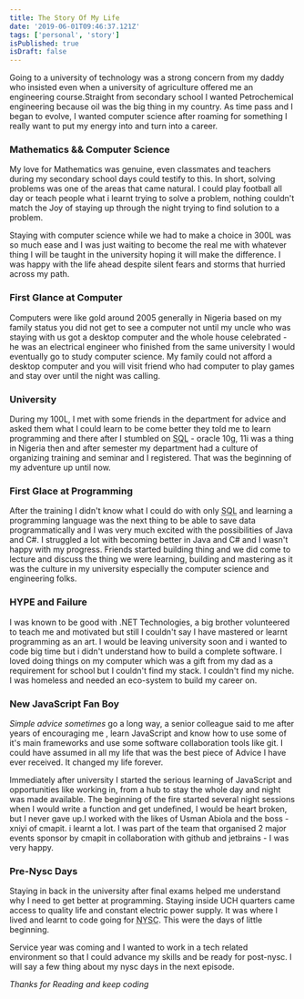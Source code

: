 ```yaml
---
title: The Story Of My Life
date: '2019-06-01T09:46:37.121Z'
tags: ['personal', 'story']
isPublished: true
isDraft: false
---
```


Going to a university of technology was a strong concern from my daddy who insisted even when a university of agriculture offered me an engineering course.Straight from secondary school I wanted Petrochemical engineering because oil was the big thing in my country. As time pass and I began to evolve, I wanted computer science after roaming for something I really want to put my energy into and turn into a career.

### Mathematics && Computer Science

My love for Mathematics was genuine, even classmates and teachers during my secondary school days could testify to this. In short, solving problems was one of the areas that came natural. I could play football all day or teach people what i learnt trying to solve a problem, nothing couldn't match the Joy of staying up through the night trying to find solution to a problem.

Staying with computer science while we had to make a choice in 300L was so much ease and I was just waiting to become the real me with whatever thing I will be taught in the university hoping it will make the difference. I was happy with the life ahead despite silent fears and storms that hurried across my path.

### First Glance at Computer

Computers were like gold around 2005 generally in Nigeria based on my family status you did not get to see a computer not until my uncle who was staying with us got a desktop computer and the whole house celebrated - he was an electrical engineer who finished from the same university I would eventually go to study computer science. My family could not afford a desktop computer and you will visit friend who had computer to play games and stay over until the night was calling.

### University

During my 100L, I met with some friends in the department for advice and asked them what I could learn to be come better they told me to learn programming and there after I stumbled on <abbr title="Structured Query Language">SQL</abbr> - oracle 10g, 11i was a thing in Nigeria then and after semester my department had a culture of organizing training and seminar and I registered. That was the beginning of my adventure up until now.

### First Glace at Programming

After the training I didn't know what I could do with only <abbr title="Structured Query Language">SQL</abbr> and learning a programming language was the next thing to be able to save data programmatically and I was very much excited with the possibilities of Java and C#. I struggled a lot with becoming better in Java and C# and I wasn't happy with my progress. Friends started building thing and we did come to lecture and discuss the thing we were learning, building and mastering as it was the culture in my university especially the computer science and engineering folks.

### HYPE and Failure

I was known to be good with .NET Technologies, a big brother volunteered to teach me and motivated but still I couldn't say I have mastered or learnt programming as an art. I would be leaving university soon and i wanted to code big time but i didn't understand how to build a complete software. I loved doing things on my computer which was a gift from my dad as a requirement for school but I couldn't find my stack. I couldn't find my niche. I was homeless and needed an eco-system to build my career on.

### New JavaScript Fan Boy

_Simple advice sometimes_ go a long way, a senior colleague said to me after years of encouraging me , learn JavaScript and know how to use some of it's main frameworks and use some software collaboration tools like git. I could have assumed in all my life that was the best piece of Advice I have ever received. It changed my life forever.

Immediately after university I started the serious learning of JavaScript and opportunities like working in, from a hub to stay the whole day and night was made available. The beginning of the fire started several night sessions when I would write a function and get undefined, I would be heart broken, but I never gave up.I worked with the likes of Usman Abiola and the boss -xniyi of cmapit. i learnt a lot. I was part of the team that organised 2 major events sponsor by cmapit in collaboration with github and jetbrains - I was very happy.

### Pre-Nysc Days

Staying in back in the university after final exams helped me understand why I need to get better at programming. Staying inside UCH quarters came access to quality life and constant electric power supply. It was where I lived and learnt to code going for <abbr title="National Youth Service Corp">NYSC</abbr>. This were the days of little beginning.

Service year was coming and I wanted to work in a tech related environment so that I could advance my skills and be ready for post-nysc. I will say a few thing about my nysc days in the next episode.

_Thanks for Reading and keep coding_
